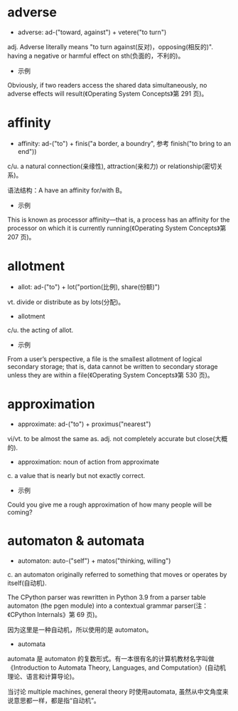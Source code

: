 # adverse

- adverse: ad-("toward, against") + vetere("to turn")

adj. Adverse literally means "to turn against(反对)，opposing(相反的)". having a negative or harmful effect on sth(负面的，不利的)。

- 示例

Obviously, if two readers access the shared data simultaneously, no adverse effects will result(《Operating System Concepts》第 291 页)。

# affinity

- affinity: ad-("to") + finis("a border, a boundry", 参考 finish("to bring to an end")) 

c/u. a natural connection(亲缘性), attraction(亲和力) or relationship(密切关系)。

语法结构：A have an affinity for/with B。

- 示例

This is known as processor affinity—that is, a process has an affinity for the processor on which it is currently running(《Operating System Concepts》第 207 页)。

# allotment

- allot: ad-("to") + lot("portion(比例), share(份额)")

vt. divide or distribute as by lots(分配)。

- allotment

c/u. the acting of allot.

- 示例

From a user’s perspective, a file is the smallest allotment of logical secondary storage; that is, data cannot be written to secondary storage unless they are within a file(《Operating System Concepts》第 530 页)。

# approximation

- approximate: ad-("to") + proximus("nearest")

vi/vt. to be almost the same as. adj. not completely accurate but close(大概的).

- approximation: noun of action from approximate

c. a value  that is nearly but not exactly correct.

- 示例

Could you give me a rough approximation of how many people will be coming?

# automaton & automata

- automaton: auto-("self") + matos("thinking, willing")

c. an automaton originally referred to something that moves or operates by itself(自动机).

The CPython parser was rewritten in Python 3.9 from a parser table automaton (the pgen module) into a contextual grammar parser(注：《CPython Internals》第 69 页)。

因为这里是一种自动机，所以使用的是 automaton。

- automata

automata 是 automaton 的复数形式。有一本很有名的计算机教材名字叫做《Introduction to Automata Theory, Languages, and Computation》(自动机理论、语言和计算导论)。

当讨论 multiple machines, general theory 时使用automata, 虽然从中文角度来说意思都一样，都是指“自动机”。
